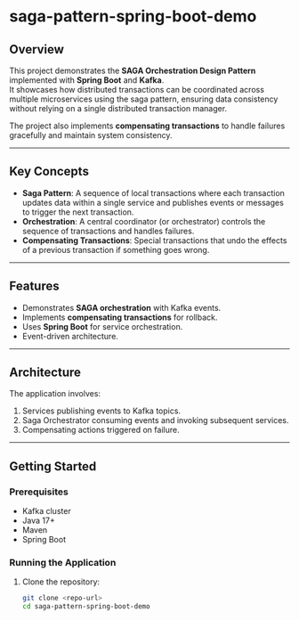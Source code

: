 # saga-pattern-spring-boot-demo

## Overview
This project demonstrates the **SAGA Orchestration Design Pattern** implemented with **Spring Boot** and **Kafka**.  
It showcases how distributed transactions can be coordinated across multiple microservices using the saga pattern, ensuring data consistency without relying on a single distributed transaction manager.

The project also implements **compensating transactions** to handle failures gracefully and maintain system consistency.

---

## Key Concepts
- **Saga Pattern**: A sequence of local transactions where each transaction updates data within a single service and publishes events or messages to trigger the next transaction.
- **Orchestration**: A central coordinator (or orchestrator) controls the sequence of transactions and handles failures.
- **Compensating Transactions**: Special transactions that undo the effects of a previous transaction if something goes wrong.

---

## Features
- Demonstrates **SAGA orchestration** with Kafka events.
- Implements **compensating transactions** for rollback.
- Uses **Spring Boot** for service orchestration.
- Event-driven architecture.

---

## Architecture
The application involves:
1. Services publishing events to Kafka topics.
2. Saga Orchestrator consuming events and invoking subsequent services.
3. Compensating actions triggered on failure.

---

## Getting Started

### Prerequisites
- Kafka cluster
- Java 17+
- Maven
- Spring Boot

### Running the Application
1. Clone the repository:
   ```bash
   git clone <repo-url>
   cd saga-pattern-spring-boot-demo
